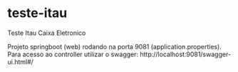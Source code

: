 # teste-itau
Teste Itau Caixa Eletronico

Projeto springboot (web) rodando na porta 9081 (application.properties).
Para acesso ao controller utilizar o swagger:
http://localhost:9081/swagger-ui.html#/
